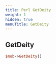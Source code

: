 ```yaml
---
title: Perl GetDeity
weight: 1
hidden: true
menuTitle: GetDeity
---
```

## GetDeity
```perl
$mob->GetDeity()
```